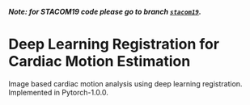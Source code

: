 ***Note: for STACOM19 code please go to branch [`stacom19`](https://github.com/qiuhuaqi/cardiac-motion/tree/stacom19).***

# Deep Learning Registration for Cardiac Motion Estimation
Image based cardiac motion analysis using deep learning registration.
Implemented in Pytorch-1.0.0.
